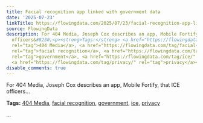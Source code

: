 ```yaml
---
title: Facial recognition app linked with government data
date: '2025-07-23'
linkTitle: https://flowingdata.com/2025/07/23/facial-recognition-app-linked-with-government-data/
source: FlowingData
description: For 404 Media, Joseph Cox describes an app, Mobile Fortify, that ICE
  officers&#8230;<p><strong>Tags:</strong> <a href="https://flowingdata.com/tag/404-media/"
  rel="tag">404 Media</a>, <a href="https://flowingdata.com/tag/facial-recognition/"
  rel="tag">facial recognition</a>, <a href="https://flowingdata.com/tag/government/"
  rel="tag">government</a>, <a href="https://flowingdata.com/tag/ice/" rel="tag">ice</a>,
  <a href="https://flowingdata.com/tag/privacy/" rel="tag">privacy</a></p> ...
disable_comments: true
---
```

For 404 Media, Joseph Cox describes an app, Mobile Fortify, that ICE officers&#8230;<p><strong>Tags:</strong> <a href="https://flowingdata.com/tag/404-media/" rel="tag">404 Media</a>, <a href="https://flowingdata.com/tag/facial-recognition/" rel="tag">facial recognition</a>, <a href="https://flowingdata.com/tag/government/" rel="tag">government</a>, <a href="https://flowingdata.com/tag/ice/" rel="tag">ice</a>, <a href="https://flowingdata.com/tag/privacy/" rel="tag">privacy</a></p> ...